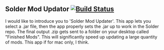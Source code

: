 ## Solder Mod Updator [![Build Status](https://travis-ci.org/fcpwiz/SolderModUpdater.svg)](https://travis-ci.org/fcpwiz/SolderModUpdater)

I would like to introduce you to 'Solder Mod Updater'. This app lets you select a .jar file, then the app properly sets the .jar up to work in the Solder repo. The final output .zip gets sent to a folder on your desktop called "Finished Mods". This will significantly speed up updating a large quantity of mods. This app if for mac only, I think.
